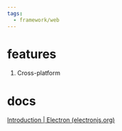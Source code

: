 ```yaml
---
tags:
  - framework/web
---
```


# features
1. Cross-platform
# docs
[Introduction | Electron (electronjs.org)](https://www.electronjs.org/docs/latest)
